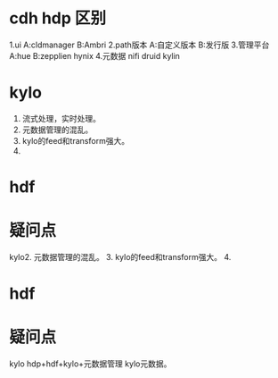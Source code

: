 # cdh hdp 区别

1.ui A:cldmanager B:Ambri
2.path版本 A:自定义版本 B:发行版
3.管理平台 A:hue B:zepplien hynix
4.元数据
nifi
druid
kylin



# kylo
1. 流式处理，实时处理。
2. 元数据管理的混乱。
3. kylo的feed和transform强大。
4. 

# hdf 

# 疑问点
kylo2. 元数据管理的混乱。
3. kylo的feed和transform强大。
4. 

# hdf 

# 疑问点
kylo
hdp+hdf+kylo+元数据管理
kylo元数据。
